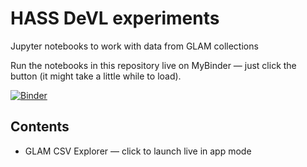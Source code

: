 # HASS DeVL experiments

Jupyter notebooks to work with data from GLAM collections

Run the notebooks in this repository live on MyBinder — just click the button (it might take a little while to load).

[![Binder](https://mybinder.org/badge.svg)](https://mybinder.org/v2/gh/wragge/hass-devl-experiments)

## Contents

* GLAM CSV Explorer — click to launch live in app mode
